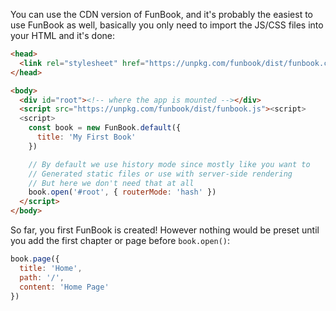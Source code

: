 You can use the CDN version of FunBook, and it's probably the easiest to use FunBook as well, basically you only need to import the JS/CSS files into your HTML and it's done:

```html
<head>
  <link rel="stylesheet" href="https://unpkg.com/funbook/dist/funbook.css" />
</head>

<body>
  <div id="root"><!-- where the app is mounted --></div>
  <script src="https://unpkg.com/funbook/dist/funbook.js"><script>
  <script>
    const book = new FunBook.default({
      title: 'My First Book'
    })

    // By default we use history mode since mostly like you want to 
    // Generated static files or use with server-side rendering
    // But here we don't need that at all
    book.open('#root', { routerMode: 'hash' })
  </script>
</body>
```

So far, you first FunBook is created! However nothing would be preset until you add the first chapter or page before `book.open()`:

```js
book.page({
  title: 'Home',
  path: '/',
  content: 'Home Page'
})
```
